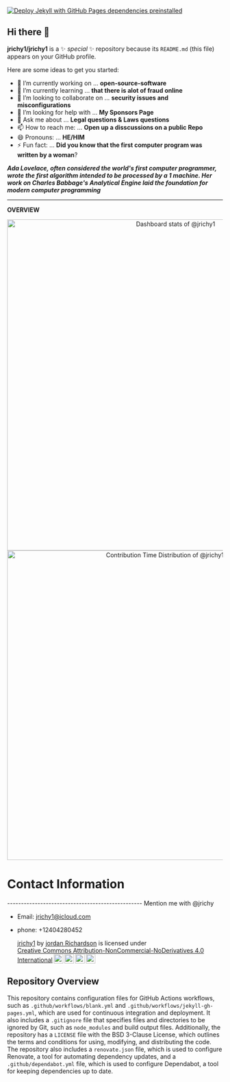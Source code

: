 [![Deploy Jekyll with GitHub Pages dependencies preinstalled](https://github.com/jrichy1/jrichy1/actions/workflows/jekyll-gh-pages.yml/badge.svg)](https://github.com/jrichy1/jrichy1/actions/workflows/jekyll-gh-pages.yml)

## Hi there 👋

**jrichy1/jrichy1** is a ✨ _special_ ✨ repository because its `README.md` (this file) appears on your GitHub profile.

Here are some ideas to get you started:

- 🔭 I’m currently working on ... **open-source-software**
- 🌱 I’m currently learning ... **that there is alot of fraud online** 
- 👯 I’m looking to collaborate on ... **security issues and misconfigurations**
- 🤔 I’m looking for help with ... **My Sponsors Page** 
- 💬 Ask me about ... **Legal questions & Laws questions**
- 📫 How to reach me: ... **Open up a disscussions on a public Repo**
- 😄 Pronouns: ... **HE/HIM**
- ⚡ Fun fact: ...  **Did you know that the first computer program was written by a woman**?

 **_Ada Lovelace, often considered the world's first computer programmer, wrote the first algorithm intended to be processed by a 1  machine.  Her work on Charles Babbage's Analytical Engine laid the foundation for modern computer programming_**
 _____________________________________________________________________________________________________________________________________________________________

**OVERVIEW**

<a href="https://next.ossinsight.io/widgets/official/compose-user-dashboard-stats?user_id=128091138" target="_blank" style="display: block" align="center">
  <picture>
    <source media="(prefers-color-scheme: dark)" srcset="https://next.ossinsight.io/widgets/official/compose-user-dashboard-stats/thumbnail.png?user_id=128091138&image_size=auto&color_scheme=dark" width="771" height="auto">
    <img alt="Dashboard stats of @jrichy1" src="https://next.ossinsight.io/widgets/official/compose-user-dashboard-stats/thumbnail.png?user_id=128091138&image_size=auto&color_scheme=light" width="771" height="auto">
  </picture>
</a>

<!-- Copy-paste in your Readme.md file -->


<a href="https://next.ossinsight.io/widgets/official/analyze-user-contribution-time-distribution?user_id=128091138&period=all_times" target="_blank" style="display: block" align="center">
  <picture>
    <source media="(prefers-color-scheme: dark)" srcset="https://next.ossinsight.io/widgets/official/analyze-user-contribution-time-distribution/thumbnail.png?user_id=128091138&period=all_times&image_size=auto&color_scheme=dark" width="721" height="auto">
    <img alt="Contribution Time Distribution of @jrichy1" src="https://next.ossinsight.io/widgets/official/analyze-user-contribution-time-distribution/thumbnail.png?user_id=128091138&period=all_times&image_size=auto&color_scheme=light" width="721" height="auto">
  </picture>
</a>

<!-- Made with [OSS Insight](https://ossinsight.io/) -->

# Contact Information
------------------------------------------------- Mention me with @jrichy 
- Email: jrichy1@icloud.com
- phone: +12404280452


  <p xmlns:cc="http://creativecommons.org/ns#" xmlns:dct="http://purl.org/dc/terms/"><a property="dct:title" rel="cc:attributionURL" href="http://github.com/jrichy1">jrichy1</a> by <a rel="cc:attributionURL dct:creator" property="cc:attributionName" href="http://g.dev/taskforceblue">jordan Richardson</a> is licensed under <a href="https://creativecommons.org/licenses/by-nc-nd/4.0/?ref=chooser-v1" target="_blank" rel="license noopener noreferrer" style="display:inline-block;">Creative Commons Attribution-NonCommercial-NoDerivatives 4.0 International<img style="height:22px!important;margin-left:3px;vertical-align:text-bottom;" src="https://mirrors.creativecommons.org/presskit/icons/cc.svg?ref=chooser-v1" alt=""><img style="height:22px!important;margin-left:3px;vertical-align:text-bottom;" src="https://mirrors.creativecommons.org/presskit/icons/by.svg?ref=chooser-v1" alt=""><img style="height:22px!important;margin-left:3px;vertical-align:text-bottom;" src="https://mirrors.creativecommons.org/presskit/icons/nc.svg?ref=chooser-v1" alt=""><img style="height:22px!important;margin-left:3px;vertical-align:text-bottom;" src="https://mirrors.creativecommons.org/presskit/icons/nd.svg?ref=chooser-v1" alt=""></a></p>

## Repository Overview

This repository contains configuration files for GitHub Actions workflows, such as `.github/workflows/blank.yml` and `.github/workflows/jekyll-gh-pages.yml`, which are used for continuous integration and deployment. It also includes a `.gitignore` file that specifies files and directories to be ignored by Git, such as `node_modules` and build output files. Additionally, the repository has a `LICENSE` file with the BSD 3-Clause License, which outlines the terms and conditions for using, modifying, and distributing the code. The repository also includes a `renovate.json` file, which is used to configure Renovate, a tool for automating dependency updates, and a `.github/dependabot.yml` file, which is used to configure Dependabot, a tool for keeping dependencies up to date.
